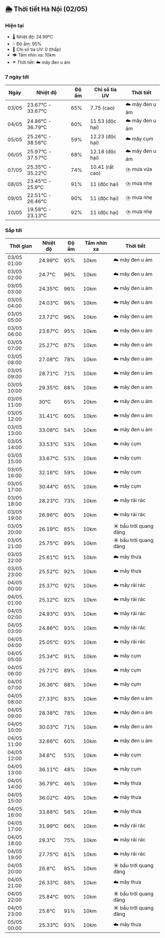 ## 🌦️ Thời tiết Hà Nội (02/05)

### Hiện tại

- 🌡️ Nhiệt độ: 24.99℃
- 💦 Độ ẩm: 95%
- 🌟 Chỉ số tia UV: 0 (thấp)
- 👁️ Tầm nhìn xa: 10km
- ☂️ Thời tiết: ☁️ mây đen u ám

### 7 ngày tới

| Ngày | Nhiệt độ | Độ ẩm | Chỉ số tia UV | Thời tiết |
| --- | --- | --- | --- | --- |
| 03/05 | 23.67℃ - 33.67℃ | 65% | 7.75 (cao) | ☁️ mây đen u ám |
| 04/05 | 24.86℃ - 36.79℃ | 60% | 11.53 (độc hại) | ☁️ mây đen u ám |
| 05/05 | 25.26℃ - 38.56℃ | 59% | 12.23 (độc hại) | ☁️ mây cụm |
| 06/05 | 25.97℃ - 37.57℃ | 68% | 12.18 (độc hại) | ☁️ mây đen u ám |
| 07/05 | 25.35℃ - 35.22℃ | 74% | 10.41 (rất cao) | ⛈️ mưa vừa |
| 08/05 | 23.45℃ - 25.9℃ | 91% | 11 (độc hại) | ⛈️ mưa nhẹ |
| 09/05 | 22.51℃ - 26.46℃ | 90% | 11 (độc hại) | ⛈️ mưa nhẹ |
| 10/05 | 19.58℃ - 23.13℃ | 92% | 11 (độc hại) | ⛈️ mưa nhẹ |

### Sắp tới

| Thời gian | Nhiệt độ | Độ ẩm | Tầm nhìn xa | Thời tiết |
| --- | --- | --- | --- | --- |
| 03/05 01:00 | 24.99℃ | 95% | 10km | ☁️ mây đen u ám |
| 03/05 02:00 | 24.7℃ | 96% | 10km | ☁️ mây đen u ám |
| 03/05 03:00 | 24.35℃ | 96% | 10km | ☁️ mây đen u ám |
| 03/05 04:00 | 24.03℃ | 96% | 10km | ☁️ mây đen u ám |
| 03/05 05:00 | 23.72℃ | 96% | 10km | ☁️ mây đen u ám |
| 03/05 06:00 | 23.67℃ | 95% | 10km | ☁️ mây đen u ám |
| 03/05 07:00 | 25.27℃ | 87% | 10km | ☁️ mây đen u ám |
| 03/05 08:00 | 27.08℃ | 78% | 10km | ☁️ mây đen u ám |
| 03/05 09:00 | 28.71℃ | 71% | 10km | ☁️ mây đen u ám |
| 03/05 10:00 | 29.35℃ | 68% | 10km | ☁️ mây đen u ám |
| 03/05 11:00 | 30℃ | 65% | 10km | ☁️ mây đen u ám |
| 03/05 12:00 | 31.41℃ | 60% | 10km | ☁️ mây đen u ám |
| 03/05 13:00 | 33.08℃ | 54% | 10km | ☁️ mây đen u ám |
| 03/05 14:00 | 33.53℃ | 53% | 10km | ☁️ mây cụm |
| 03/05 15:00 | 33.67℃ | 53% | 10km | ☁️ mây cụm |
| 03/05 16:00 | 32.16℃ | 59% | 10km | ☁️ mây cụm |
| 03/05 17:00 | 30.44℃ | 65% | 10km | ☁️ mây cụm |
| 03/05 18:00 | 28.23℃ | 73% | 10km | ☁️ mây rải rác |
| 03/05 19:00 | 26.96℃ | 80% | 10km | ☁️ mây rải rác |
| 03/05 20:00 | 26.19℃ | 85% | 10km | ☀️ bầu trời quang đãng |
| 03/05 21:00 | 25.75℃ | 89% | 10km | ☀️ bầu trời quang đãng |
| 03/05 22:00 | 25.61℃ | 91% | 10km | ☁️ mây thưa |
| 03/05 23:00 | 25.52℃ | 92% | 10km | ☁️ mây thưa |
| 04/05 00:00 | 25.37℃ | 92% | 10km | ☁️ mây rải rác |
| 04/05 01:00 | 25.12℃ | 92% | 10km | ☁️ mây rải rác |
| 04/05 02:00 | 24.93℃ | 93% | 10km | ☁️ mây rải rác |
| 04/05 03:00 | 24.86℃ | 93% | 10km | ☁️ mây rải rác |
| 04/05 04:00 | 25.05℃ | 93% | 10km | ☁️ mây rải rác |
| 04/05 05:00 | 25.34℃ | 91% | 10km | ☁️ mây cụm |
| 04/05 06:00 | 25.71℃ | 89% | 10km | ☁️ mây cụm |
| 04/05 07:00 | 26.36℃ | 88% | 10km | ☁️ mây cụm |
| 04/05 08:00 | 27.33℃ | 83% | 10km | ☁️ mây đen u ám |
| 04/05 09:00 | 28.38℃ | 78% | 10km | ☁️ mây đen u ám |
| 04/05 10:00 | 30.03℃ | 71% | 10km | ☁️ mây đen u ám |
| 04/05 11:00 | 32.66℃ | 60% | 10km | ☁️ mây đen u ám |
| 04/05 12:00 | 34.6℃ | 53% | 10km | ☁️ mây cụm |
| 04/05 13:00 | 36.11℃ | 48% | 10km | ☁️ mây cụm |
| 04/05 14:00 | 36.79℃ | 46% | 10km | ☁️ mây thưa |
| 04/05 15:00 | 36.02℃ | 49% | 10km | ☁️ mây thưa |
| 04/05 16:00 | 33.88℃ | 58% | 10km | ☁️ mây thưa |
| 04/05 17:00 | 31.99℃ | 66% | 10km | ☁️ mây rải rác |
| 04/05 18:00 | 29.3℃ | 75% | 10km | ☁️ mây rải rác |
| 04/05 19:00 | 27.75℃ | 81% | 10km | ☁️ mây rải rác |
| 04/05 20:00 | 26.8℃ | 85% | 10km | ☀️ bầu trời quang đãng |
| 04/05 21:00 | 26.33℃ | 88% | 10km | ☁️ mây thưa |
| 04/05 22:00 | 25.84℃ | 90% | 10km | ☀️ bầu trời quang đãng |
| 04/05 23:00 | 25.6℃ | 91% | 10km | ☀️ bầu trời quang đãng |
| 05/05 00:00 | 25.33℃ | 93% | 10km | ☁️ mây thưa |
